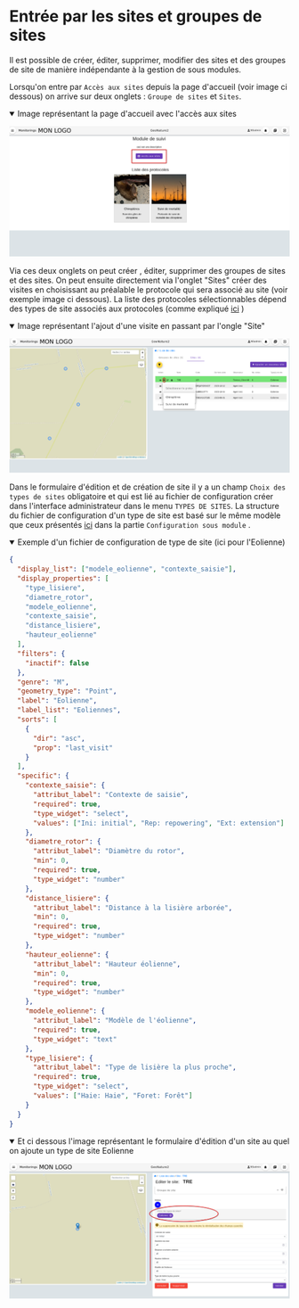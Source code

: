 # Entrée par les sites et groupes de sites

Il est possible de créer, éditer, supprimer, modifier des sites et des groupes de site de manière indépendante à la gestion de sous modules.

Lorsqu'on entre par `Accès aux sites` depuis la page d'accueil (voir image ci dessous) on arrive sur deux onglets : `Groupe de sites` et `Sites`.

<details open><summary> Image représentant la page d'accueil avec l'accès aux sites</summary>

![Accès aux sites depuis la page d'accueil](docs/../images/page_accueil_monitoring_acces_sites.png)

</details>

Via ces deux onglets on peut créer , éditer, supprimer des groupes de sites et des sites.
On peut ensuite directement via l'onglet "Sites" créer des visites en choisissant au préalable le protocole qui sera associé au site (voir exemple image ci dessous). La liste des protocoles sélectionnables dépend des types de site associés aux protocoles (comme expliqué [ici](./sous_module.md#structure-dun-module) )

<details open><summary> Image représentant l'ajout d'une visite en passant par l'ongle "Site"</summary>

![Ajout de visite enfant à un site avec chpix de protocole](docs/../images/ajout_visite_via_site.png)

</details>

Dans le formulaire d'édition et de création de site il y a un champ `Choix des types de sites` obligatoire et qui est lié au fichier de configuration créer dans l'interface administrateur dans le menu `TYPES DE SITES`.
La structure du fichier de configuration d'un type de site est basé sur le même modèle que ceux présentés [ici](./sous_module.md#définir-une-nouvelle-variable) dans la partie `Configuration sous module` .

<details open>
<summary>Exemple d'un fichier de configuration de type de site (ici pour l'Eolienne)</summary>

```json
{
  "display_list": ["modele_eolienne", "contexte_saisie"],
  "display_properties": [
    "type_lisiere",
    "diametre_rotor",
    "modele_eolienne",
    "contexte_saisie",
    "distance_lisiere",
    "hauteur_eolienne"
  ],
  "filters": {
    "inactif": false
  },
  "genre": "M",
  "geometry_type": "Point",
  "label": "Eolienne",
  "label_list": "Eoliennes",
  "sorts": [
    {
      "dir": "asc",
      "prop": "last_visit"
    }
  ],
  "specific": {
    "contexte_saisie": {
      "attribut_label": "Contexte de saisie",
      "required": true,
      "type_widget": "select",
      "values": ["Ini: initial", "Rep: repowering", "Ext: extension"]
    },
    "diametre_rotor": {
      "attribut_label": "Diamètre du rotor",
      "min": 0,
      "required": true,
      "type_widget": "number"
    },
    "distance_lisiere": {
      "attribut_label": "Distance à la lisière arborée",
      "min": 0,
      "required": true,
      "type_widget": "number"
    },
    "hauteur_eolienne": {
      "attribut_label": "Hauteur éolienne",
      "min": 0,
      "required": true,
      "type_widget": "number"
    },
    "modele_eolienne": {
      "attribut_label": "Modèle de l'éolienne",
      "required": true,
      "type_widget": "text"
    },
    "type_lisiere": {
      "attribut_label": "Type de lisière la plus proche",
      "required": true,
      "type_widget": "select",
      "values": ["Haie: Haie", "Foret: Forêt"]
    }
  }
}
```

<details open>
<summary>
Et ci dessous l'image représentant le formulaire d'édition d'un site au quel on ajoute un type de site Eolienne
</summary>

![image représentant le formulaire d'édition d'un site au quel on ajoute un type de site Eolienne](./images/formulaire_site_type_site_champs.png)

</details>

</details>
